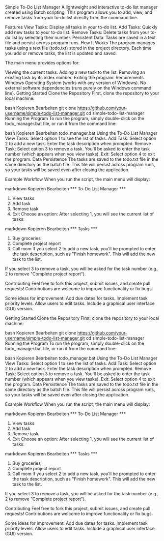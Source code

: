 Simple To-Do List Manager
A lightweight and interactive to-do list manager created using Batch scripting. This program allows you to add, view, and remove tasks from your to-do list directly from the command line.

Features
View Tasks: Display all tasks in your to-do list.
Add Tasks: Quickly add new tasks to your to-do list.
Remove Tasks: Delete tasks from your to-do list by selecting their number.
Persistent Data: Tasks are saved in a text file and persist across program runs.
How It Works
The program manages tasks using a text file (todo.txt) stored in the project directory. Each time you add or remove tasks, the list is updated and saved.

The main menu provides options for:

Viewing the current tasks.
Adding a new task to the list.
Removing an existing task by its index number.
Exiting the program.
Requirements
Windows Operating System (works with any version of Windows).
No external software dependencies (runs purely on the Windows command line).
Getting Started
Clone the Repository
First, clone the repository to your local machine:

bash
Kopieren
Bearbeiten
git clone https://github.com/your-username/simple-todo-list-manager.git
cd simple-todo-list-manager
Running the Program
To run the program, simply double-click on the todo_manager.bat file, or run it from the command line:

bash
Kopieren
Bearbeiten
todo_manager.bat
Using the To-Do List Manager
View Tasks: Select option 1 to see the list of tasks.
Add Task: Select option 2 to add a new task. Enter the task description when prompted.
Remove Task: Select option 3 to remove a task. You'll be asked to enter the task number (which appears when you view tasks).
Exit: Select option 4 to exit the program.
Data Persistence
The tasks are saved to the todo.txt file in the same directory as the batch file. This file will persist across program runs, so your tasks will be saved even after closing the application.

Example Workflow
When you run the script, the main menu will display:

markdown
Kopieren
Bearbeiten
*** To-Do List Manager ***
1. View tasks
2. Add task
3. Remove task
4. Exit
Choose an option:
After selecting 1, you will see the current list of tasks:

markdown
Kopieren
Bearbeiten
*** Tasks ***
1. Buy groceries
2. Complete project report
3. Call mom
If you select 2 to add a new task, you'll be prompted to enter the task description, such as "Finish homework". This will add the new task to the list.

If you select 3 to remove a task, you will be asked for the task number (e.g., 2 to remove "Complete project report").

Contributing
Feel free to fork this project, submit issues, and create pull requests! Contributions are welcome to improve functionality or fix bugs.

Some ideas for improvement:
Add due dates for tasks.
Implement task priority levels.
Allow users to edit tasks.
Include a graphical user interface (GUI) version.

Getting Started
Clone the Repository
First, clone the repository to your local machine:

bash
Kopieren
Bearbeiten
git clone https://github.com/your-username/simple-todo-list-manager.git
cd simple-todo-list-manager
Running the Program
To run the program, simply double-click on the todo_manager.bat file, or run it from the command line:

bash
Kopieren
Bearbeiten
todo_manager.bat
Using the To-Do List Manager
View Tasks: Select option 1 to see the list of tasks.
Add Task: Select option 2 to add a new task. Enter the task description when prompted.
Remove Task: Select option 3 to remove a task. You'll be asked to enter the task number (which appears when you view tasks).
Exit: Select option 4 to exit the program.
Data Persistence
The tasks are saved to the todo.txt file in the same directory as the batch file. This file will persist across program runs, so your tasks will be saved even after closing the application.

Example Workflow
When you run the script, the main menu will display:

markdown
Kopieren
Bearbeiten
*** To-Do List Manager ***
1. View tasks
2. Add task
3. Remove task
4. Exit
Choose an option:
After selecting 1, you will see the current list of tasks:

markdown
Kopieren
Bearbeiten
*** Tasks ***
1. Buy groceries
2. Complete project report
3. Call mom
If you select 2 to add a new task, you'll be prompted to enter the task description, such as "Finish homework". This will add the new task to the list.

If you select 3 to remove a task, you will be asked for the task number (e.g., 2 to remove "Complete project report").

Contributing
Feel free to fork this project, submit issues, and create pull requests! Contributions are welcome to improve functionality or fix bugs.

Some ideas for improvement:
Add due dates for tasks.
Implement task priority levels.
Allow users to edit tasks.
Include a graphical user interface (GUI) version.
